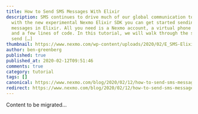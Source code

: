 ```yaml
---
title: How to Send SMS Messages With Elixir
description: SMS continues to drive much of our global communication today, and
  with the new experimental Nexmo Elixir SDK you can get started sending SMS
  messages in Elixir. All you need is a Nexmo account, a virtual phone number,
  and a few lines of code. In this tutorial, we will walk through the steps to
  send […]
thumbnail: https://www.nexmo.com/wp-content/uploads/2020/02/E_SMS-Elixir_1200x600.png
author: ben-greenberg
published: true
published_at: 2020-02-12T09:51:46
comments: true
category: tutorial
tags: []
canonical: https://www.nexmo.com/blog/2020/02/12/how-to-send-sms-messages-with-elixir-dr
redirect: https://www.nexmo.com/blog/2020/02/12/how-to-send-sms-messages-with-elixir-dr
---
```

Content to be migrated...